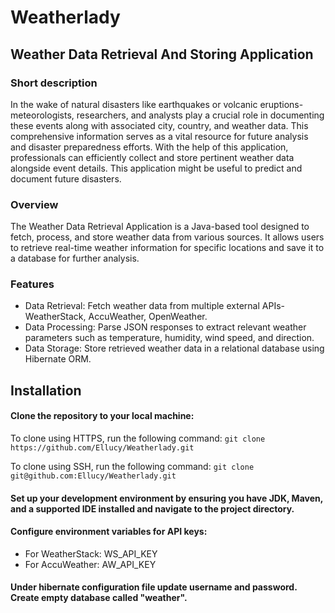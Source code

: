 # Weatherlady
## Weather Data Retrieval And Storing Application

### Short description 

In the wake of natural disasters like earthquakes or volcanic eruptions- meteorologists, 
researchers, and analysts play a crucial role in documenting these events along with associated 
city, country, and weather data. This comprehensive information serves as a vital resource for 
future analysis and disaster preparedness efforts. With the help of this application, professionals 
can efficiently collect and store pertinent weather data alongside event details. This application might
be useful to predict and document future disasters.

### Overview

The Weather Data Retrieval Application is a Java-based tool designed to fetch, process, 
and store weather data from various sources. It allows users to retrieve real-time weather 
information for specific locations and save it to a database for further analysis.

### Features

- Data Retrieval: Fetch weather data from multiple external APIs- WeatherStack, AccuWeather, OpenWeather.
- Data Processing: Parse JSON responses to extract relevant weather parameters such as temperature, 
humidity, wind speed, and direction.
- Data Storage: Store retrieved weather data in a relational database using Hibernate ORM.

## Installation

#### Clone the repository to your local machine:

To clone using HTTPS, run the following command: ``` git clone https://github.com/Ellucy/Weatherlady.git ```

To clone using SSH, run the following command: ```git clone git@github.com:Ellucy/Weatherlady.git ```

#### Set up your development environment by ensuring you have JDK, Maven, and a supported IDE installed and navigate to the project directory.

#### Configure environment variables for API keys:

- For WeatherStack: WS_API_KEY
- For AccuWeather: AW_API_KEY

#### Under hibernate configuration file update username and password. Create empty database called "weather".